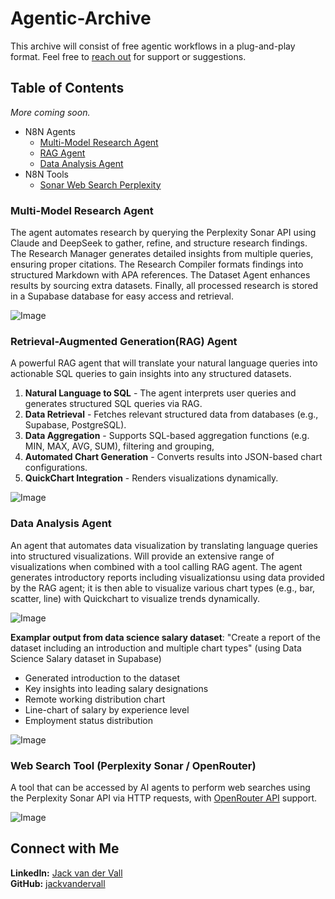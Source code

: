 ﻿# Agentic-Archive
This archive will consist of free agentic workflows in a plug-and-play format. Feel free to [reach out](d#connect-with-me) for support or suggestions.


## Table of Contents
*More coming soon.*
- N8N Agents
  - [Multi-Model Research Agent](https://github.com/jackvandervall/Agentic-Archive/blob/main/N8N%20Agents/Multi-Model%20Research%20Agent.json)
  - [RAG Agent](https://github.com/jackvandervall/Agentic-Archive/blob/main/N8N%20Agents/RAG%20Agent.json)
  - [Data Analysis Agent](https://github.com/jackvandervall/Agentic-Archive/blob/main/N8N%20Agents/Data%20Analysis%20Agent.json)
- N8N Tools
  - [Sonar Web Search Perplexity](https://github.com/jackvandervall/Agentic-Archive/blob/main/N8N%20Tools/Sonar%20Web%20Search%20(Perplexity%20API).json)


### Multi-Model Research Agent
The agent automates research by querying the Perplexity Sonar API using Claude and DeepSeek to gather, refine, and structure research findings. The Research Manager generates detailed insights from multiple queries, ensuring proper citations. The Research Compiler formats findings into structured Markdown with APA references. The Dataset Agent enhances results by sourcing extra datasets. Finally, all processed research is stored in a Supabase database for easy access and retrieval.

![Image](https://github.com/user-attachments/assets/91fceb3b-1658-41a2-aeaf-96733063e370)



### Retrieval-Augmented Generation(RAG) Agent
A powerful RAG agent that will translate your natural language queries into actionable SQL queries to gain insights into any structured datasets.
1. **Natural Language to SQL** - The agent interprets user queries and generates structured SQL queries via RAG.
2. **Data Retrieval** - Fetches relevant structured data from databases (e.g., Supabase, PostgreSQL).
4. **Data Aggregation** - Supports SQL-based aggregation functions (e.g. MIN, MAX, AVG, SUM), filtering and grouping,
3. **Automated Chart Generation** - Converts results into JSON-based chart configurations.
4. **QuickChart Integration** - Renders visualizations dynamically.

![Image](https://github.com/user-attachments/assets/f387da3a-04fa-4955-a97b-5ad30d5ea0c4)


### Data Analysis Agent
An agent that automates data visualization by translating language queries into structured visualizations. Will provide an extensive range of visualizations when combined with a tool calling RAG agent. The agent generates introductory reports including visualizationsu using data provided by the RAG agent; it is then able to visualize various chart types (e.g., bar, scatter, line) with Quickchart to visualize trends dynamically.

![Image](https://github.com/user-attachments/assets/f6c184a6-e775-4689-99aa-933850337a60)


**Examplar output from data science salary dataset**: "Create a report of the dataset including an introduction and multiple chart types" (using Data Science Salary dataset in Supabase)
- Generated introduction to the dataset
- Key insights into leading salary designations
- Remote working distribution chart
- Line-chart of salary by experience level
- Employment status distribution

![Image](https://github.com/user-attachments/assets/b5c72cd4-1b97-47fe-a406-7f26e337710f)

### Web Search Tool (Perplexity Sonar / OpenRouter)
A tool that can be accessed by AI agents to perform web searches using the Perplexity Sonar API via HTTP requests, with [OpenRouter API](https://github.com/jackvandervall/Agentic-Archive/blob/main/N8N%20Tools/Sonar%20Web%20Search%20(OpenRouter%20API).json) support.

![Image](https://github.com/user-attachments/assets/45407c14-c77c-46f1-9362-4a60ac77c7d9)


## Connect with Me  
**LinkedIn:** [Jack van der Vall](https://www.linkedin.com/in/jackvandervall)  
**GitHub:** [jackvandervall](https://github.com/jackvandervall)  
